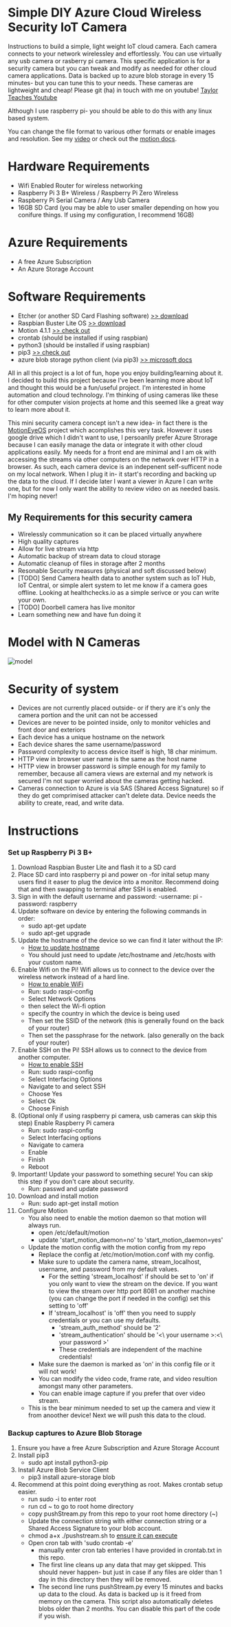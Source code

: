 # Simple DIY Azure Cloud Wireless Security IoT Camera

Instructions to build a simple, light weight IoT cloud camera. Each camera connects to your network wirelessley and effortlessly. You can use virtually any usb camera or rasberry pi camera. This specific application is for a security camera but you can tweak and modify as needed for other cloud camera applications. Data is backed up to azure blob storage in every 15 minutes- but you can tune this to your needs. These cameras are lightweight and cheap! Please git (ha) in touch with me on youtube! [Taylor Teaches Youtube](https://www.youtube.com/channel/UCp8czcysNQHKMI3rHCcCGBQ)

Although I use raspberry pi- you should be able to do this with any linux based system. 

You can change the file format to various other formats or enable images and resolution. See my [video]() or check out the [motion docs](https://motion-project.github.io/motion_guide.html). 

# Hardware Requirements
  
  - Wifi Enabled Router for wireless networking
  - Raspberry Pi 3 B+ Wireless / Raspberry Pi Zero Wireless
  - Raspberry Pi Serial Camera / Any Usb Camera
  - 16GB SD Card (you may be able to user smaller depending on how you conifure things. If using my configuration, I recommend 16GB)
  
# Azure Requirements
   - A free Azure Subscription
   - An Azure Storage Account
  
# Software Requirements
- Etcher (or another SD Card Flashing software) [>> download](https://www.balena.io/etcher/)
- Raspbian Buster Lite OS [>> download](https://downloads.raspberrypi.org/raspbian_lite_latest)
- Motion 4.1.1 [>> check out](https://motion-project.github.io/motion_guide.html)
- crontab (should be installed if using raspbian)
- python3 (should be installed if using raspbian)
- pip3 [>> check out](https://www.raspberrypi.org/documentation/linux/software/python.md)
- azure blob storage python client (via pip3) [>> microsoft docs](https://docs.microsoft.com/en-us/python/api/azure-storage-blob/azure.storage.blob?view=azure-python)

All in all this project is a lot of fun, hope you enjoy building/learning about it. I decided to build this project because I've been learning more about IoT and thought this would be a fun/useful project. I'm interested in home automation and cloud technology. I'm thinking of using cameras like these for other computer vision projects at home and this seemed like a great way to learn more about it.

This mini security camera concept isn't a new idea- in fact there is the [MotionEyeOS](https://github.com/ccrisan/motioneyeos/wiki) project which acomplishes this very task. However it uses google drive which I didn't want to use, I persoanlly prefer Azure Strorage because I can easily manage the data or integrate it with other cloud applications easily. My needs for a front end are minimal and I am ok with accessing the streams via other computers on the network over HTTP in a browser. As such, each camera device is an indepenent self-sufficent node on my local network. When I plug it in- it start's recording and backing up the data to the cloud. If I decide later I want a viewer in Azure I can write one, but for now I only want the ability to review video on as needed basis. I'm hoping never! 

## My Requirements for this security camera
 - Wirelessly communication so it can be placed virtually anywhere
 - High quality captures
 - Allow for live stream via http
 - Automatic backup of stream data to cloud storage
 - Automatic cleanup of files in storage after 2 months
 - Resonable Security measures (physical and soft discussed below)
 - [TODO] Send Camera health data to another system such as IoT Hub, IoT Central, or simple alert system to let me know if a camera goes offline. Looking at healthchecks.io as a simple serivce or you can write your own.
 - [TODO] Doorbell camera has live monitor
 - Learn something new and have fun doing it 

# Model with N Cameras
![model](https://homesecurityfootage.blob.core.windows.net/images-public/securitymodel.png) 

# Security of system
- Devices are not currently placed outside- or if thery are it's only the camera portion and the unit can not be accessed
- Devices are never to be pointed inside, only to monitor vehicles and front door and exteriors
- Each device has a unique hostname on the network
- Each device shares the same username/password
- Password complexity to access device itself is high, 18 char minimum. 
- HTTP view in browser user name is the same as the host name
- HTTP view in browser password is simple enough for my family to remember, because all camera views are external and my network is secured I'm not super worried about the cameras getting hacked.
- Cameras connection to  Azure is via SAS (Shared Access Signature) so if they do get comprimised attacker can't delete data. Device needs the ability to create, read, and write data.

# Instructions

### Set up Raspberry Pi 3 B+

1. Download Raspbian Buster Lite and flash it to a SD card 
2. Place SD card into raspberry pi and power on
     -for inital setup many users find it easer to plug the device into a monitor. Recommend doing that and then swapping to terminal after SSH is enabled. 
3. Sign in with the default username and password: 
    -username: pi 
    -password: raspberry
3. Update software on device by entering the following commands in order:
    - sudo apt-get update
    - sudo apt-get upgrade
4. Update the hostname of the device so we can find it later without the IP:
    - [How to update hostname](https://www.cyberciti.biz/faq/ubuntu-change-hostname-command/)
    - You should just need to update /etc/hostname and /etc/hosts with your custom name.
5. Enable Wifi on the Pi! Wifi allows us to connect to the device over the wireless network instead of a hard line.
    - [How to enable WiFi](https://www.raspberrypi.org/documentation/configuration/wireless/wireless-cli.md)
    - Run: sudo raspi-config
    - Select Network Options 
    - then select the Wi-fi option
    - specify the country in which the device is being used
    - Then set the SSID of the network (this is generally found on the back of your router)
    - Then set the passphrase for the network. (also generally on the back of your router)
3. Enable SSH on the Pi! SSH allows us to connect to the device from another computer. 
    - [How to enable SSH](https://www.raspberrypi.org/documentation/remote-access/ssh/)
    - Run: sudo raspi-config
    - Select Interfacing Options
    - Navigate to and select SSH
    - Choose Yes
    - Select Ok
    - Choose Finish
3. (Optional only if using raspberry pi camera, usb cameras can skip this step) Enable Raspberry Pi camera
    - Run: sudo raspi-config
    - Select Interfacing options
    - Navigate to camera
    - Enable
    - Finish
    - Reboot
3. Important! Update your password to something secure! You can skip this step if you don't care about security. 
    - Run: passwd and update password
3. Download and install motion
    - Run: sudo apt-get install motion 
5. Configure Motion
    - You also need to enable the motion daemon so that motion will always run.
        - open /etc/default/motion
        - update 'start_motion_daemon=no' to 'start_motion_daemon=yes'
    - Update the motion config with the motion config from my repo
        - Replace the config at /etc/motion/motion.conf with my config.
        - Make sure to update the camera name, stream_localhost, username, and password from my default values.
            - For the setting 'stream_localhost' if should be set to 'on' if you only want to view the stream on the device. If you want to view the stream over http port 8081 on another machine (you can change the port if needed in the config) set this setting to 'off'
            - If 'stream_localhost' is 'off' then you need to supply credentials or you can use my defaults.
                - 'stream_auth_method' should be '2'
                - 'stream_authentication' should be '<\ your username \>:<\ your password \>'
                - These credentials are independent of the machine credentials! 
        - Make sure the daemon is marked as 'on' in this config file or it will not work! 
        - You can modify the video code, frame rate, and video resultion amongst many other parameters. 
        - You can enable image capture if you prefer that over video stream. 
    - This is the bear minimum needed to set up the camera and view it from anoother device! Next we will push this data to the cloud. 

### Backup captures to Azure Blob Storage

1. Ensure you have a free Azure Subscription and Azure Storage Account
1. Install pip3 
    - sudo apt install python3-pip
2. Install Azure Blob Service Client
    - pip3 install azure-storage blob
3. Recommend at this point doing everything as root. Makes crontab setup easier. 
    - run sudo -i to enter root
    - run cd ~ to go to root home directory
    - copy pushStream.py from this repo to your root home directory (~)
    - Update the connection string with either connection string or a Shared Access Signature to your blob account.
    - chmod a+x ./pushstream.sh to [ensure it can execute](https://stackoverflow.com/questions/8727935/execute-python-script-via-crontab)
    - Open cron tab with 'sudo crontab -e'
        - manually enter cron tab enteries I have provided in crontab.txt in this repo.
        - The first line cleans up any data that may get skipped. This should never happen- but just in case if any files are older than 1 day in this directory then they will be removed.
        - The second line runs pushStream.py every 15 minutes and backs up data to the cloud. As data is backed up is it freed from memory on the camera. This script also automatically deletes blobs older than 2 months. You can disable this part of the code if you wish. 


